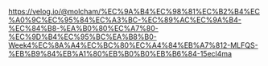 https://velog.io/@molcham/%EC%9A%B4%EC%98%81%EC%B2%B4%EC%A0%9C%EC%95%84%EC%A3%BC-%EC%89%AC%EC%9A%B4-%EC%84%B8-%EA%B0%80%EC%A7%80-%EC%9D%B4%EC%95%BC%EA%B8%B0-Week4%EC%8A%A4%EC%BC%80%EC%A4%84%EB%A7%812-MLFQS-%EB%B9%84%EB%A1%80%EB%B0%B0%EB%B6%84-15ecl4ma